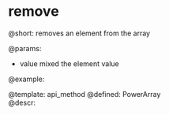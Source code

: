 remove
=============



@short:
	removes an element from the array

@params:
- value		mixed		the element value



@example:


@template:	api_method
@defined:	PowerArray	
@descr:


